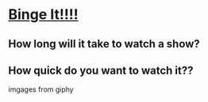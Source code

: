 # [Binge It!!!!](https://kiecphrase.github.io/bingeit/)

## How long will it take to watch a show?

## How quick do you want to watch it??

imgages from giphy
